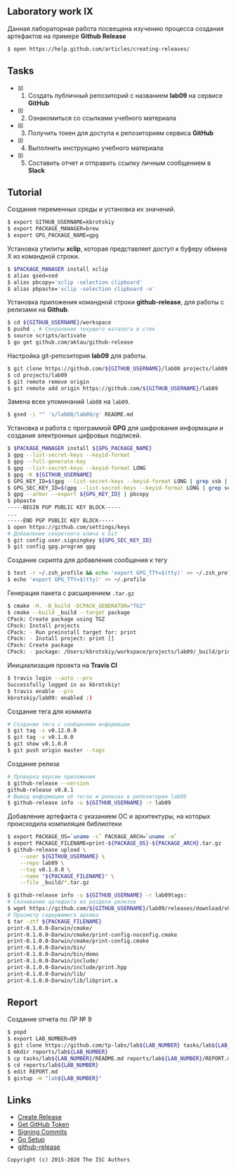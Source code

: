 ## Laboratory work IX

Данная лабораторная работа посвещена изучению процесса создания артефактов на примере **Github Release**

```sh
$ open https://help.github.com/articles/creating-releases/
```

## Tasks

- [x] 1. Создать публичный репозиторий с названием **lab09** на сервисе **GitHub**
- [x] 2. Ознакомиться со ссылками учебного материала
- [x] 3. Получить токен для доступа к репозиториям сервиса **GitHub**
- [x] 4. Выполнить инструкцию учебного материала
- [x] 5. Составить отчет и отправить ссылку личным сообщением в **Slack**

## Tutorial
Создание переменных среды и установка их значений.
```sh
$ export GITHUB_USERNAME=kbrotskiy
$ export PACKAGE_MANAGER=brew
$ export GPG_PACKAGE_NAME=gpg

```
Установка утилиты **xclip**, которая представляет доступ к буферу обмена X из командной строки.
```sh
$ $PACKAGE_MANAGER install xclip
$ alias gsed=sed
$ alias pbcopy='xclip -selection clipboard'
$ alias pbpaste='xclip -selection clipboard -o'

```
Установка приложения командной строки **github-release**, для работы с релизами на **Github**.
```sh
$ cd ${GITHUB_USERNAME}/workspace
$ pushd . # Сохранение текущего каталога в стек
$ source scripts/activate
$ go get github.com/aktau/github-release

```
Настройка git-репозитория **lab09** для работы.
```sh
$ git clone https://github.com/${GITHUB_USERNAME}/lab08 projects/lab09
$ cd projects/lab09
$ git remote remove origin
$ git remote add origin https://github.com/${GITHUB_USERNAME}/lab09

```
Замена всех упоминаний `lab08` на `lab09`.
```sh
$ gsed -i "" 's/lab08/lab09/g' README.md
```
Установка и работа с программой **GPG** для шифрования информации и создания электронных цифровых подписей.
```sh
$ $PACKAGE_MANAGER install ${GPG_PACKAGE_NAME}
$ gpg --list-secret-keys --keyid-format
$ gpg --full-generate-key
$ gpg --list-secret-keys --keyid-format LONG
$ gpg -K ${GITHUB_USERNAME}
$ GPG_KEY_ID=$(gpg --list-secret-keys --keyid-format LONG | grep ssb | tail -1 | awk '{print $2}' | awk -F'/' '{print $2}')
$ GPG_SEC_KEY_ID=$(gpg --list-secret-keys --keyid-format LONG | grep sec | tail -1 | awk '{print $2}' | awk -F'/' '{print $2}')
$ gpg --armor --export ${GPG_KEY_ID} | pbcopy
$ pbpaste
-----BEGIN PGP PUBLIC KEY BLOCK-----
...
-----END PGP PUBLIC KEY BLOCK-----
$ open https://github.com/settings/keys
# Добавление секретного ключа к Git
$ git config user.signingkey ${GPG_SEC_KEY_ID}
$ git config gpg.program gpg
```
Создание скрипта для добавления сообщения к тегу
```sh
$ test -r ~/.zsh_profile && echo 'export GPG_TTY=$(tty)' >> ~/.zsh_profile
$ echo 'export GPG_TTY=$(tty)' >> ~/.profile
```
Генерация пакета с расширением `.tar.gz`
```sh
$ cmake -H. -B_build -DCPACK_GENERATOR="TGZ"
$ cmake --build _build --target package
CPack: Create package using TGZ
CPack: Install projects
CPack: - Run preinstall target for: print
CPack: - Install project: print []
CPack: Create package
CPack: - package: /Users/kbrotskiy/workspace/projects/lab09/_build/print-0.1.0.0-Darwin.tar.gz generated.
```
Инициализация проекта на **Travis CI**
```sh
$ travis login --auto --pro
Successfully logged in as kbrotskiy!
$ travis enable --pro
kbrotskiy/lab09: enabled :)
```
Создание тега для коммита
```sh
# Создание тега с сообщением информации
$ git tag -s v0.12.0.0
$ git tag -v v0.1.0.0
$ git show v0.1.0.0
$ git push origin master --tags

```
Создание релиза
```sh
# Проверка версии приложения
$ github-release --version
github-release v0.8.1
# Вывод информации об тегах и релизах в репозитории lab09
$ github-release info -u ${GITHUB_USERNAME} -r lab09

```
Добавление артефакта с указанием ОС и архитектуры, на которых происходила компиляция библиотеки
```sh
$ export PACKAGE_OS=`uname -s` PACKAGE_ARCH=`uname -m`
$ export PACKAGE_FILENAME=print-${PACKAGE_OS}-${PACKAGE_ARCH}.tar.gz
$ github-release upload \
    --user ${GITHUB_USERNAME} \
    --repo lab09 \
    --tag v0.1.0.0 \
    --name "${PACKAGE_FILENAME}" \
    --file _build/*.tar.gz
```

```sh
$ github-release info -u ${GITHUB_USERNAME} -r lab09tags:
# Скачивание артефакта из раздела релизов
$ wget https://github.com/${GITHUB_USERNAME}/lab09/releases/download/v0.1.0.0/${PACKAGE_FILENAME}
# Просмотр содержимого архива
$ tar -ztf ${PACKAGE_FILENAME}
print-0.1.0.0-Darwin/cmake/
print-0.1.0.0-Darwin/cmake/print-config-noconfig.cmake
print-0.1.0.0-Darwin/cmake/print-config.cmake
print-0.1.0.0-Darwin/bin/
print-0.1.0.0-Darwin/bin/demo
print-0.1.0.0-Darwin/include/
print-0.1.0.0-Darwin/include/print.hpp
print-0.1.0.0-Darwin/lib/
print-0.1.0.0-Darwin/lib/libprint.a
```

## Report
Создание отчета по ЛР № 9
```sh
$ popd
$ export LAB_NUMBER=09
$ git clone https://github.com/tp-labs/lab${LAB_NUMBER} tasks/lab${LAB_NUMBER}
$ mkdir reports/lab${LAB_NUMBER}
$ cp tasks/lab${LAB_NUMBER}/README.md reports/lab${LAB_NUMBER}/REPORT.md
$ cd reports/lab${LAB_NUMBER}
$ edit REPORT.md
$ gistup -m "lab${LAB_NUMBER}"
```

## Links

- [Create Release](https://help.github.com/articles/creating-releases/)
- [Get GitHub Token](https://help.github.com/articles/creating-a-personal-access-token-for-the-command-line/)
- [Signing Commits](https://help.github.com/articles/signing-commits-with-gpg/)
- [Go Setup](http://www.golangbootcamp.com/book/get_setup)
- [github-release](https://github.com/aktau/github-release)

```
Copyright (c) 2015-2020 The ISC Authors
```
